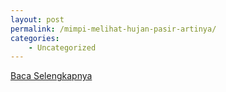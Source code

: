 ```yaml
---
layout: post
permalink: /mimpi-melihat-hujan-pasir-artinya/
categories:
    - Uncategorized
---
```


[Baca Selengkapnya](/09)